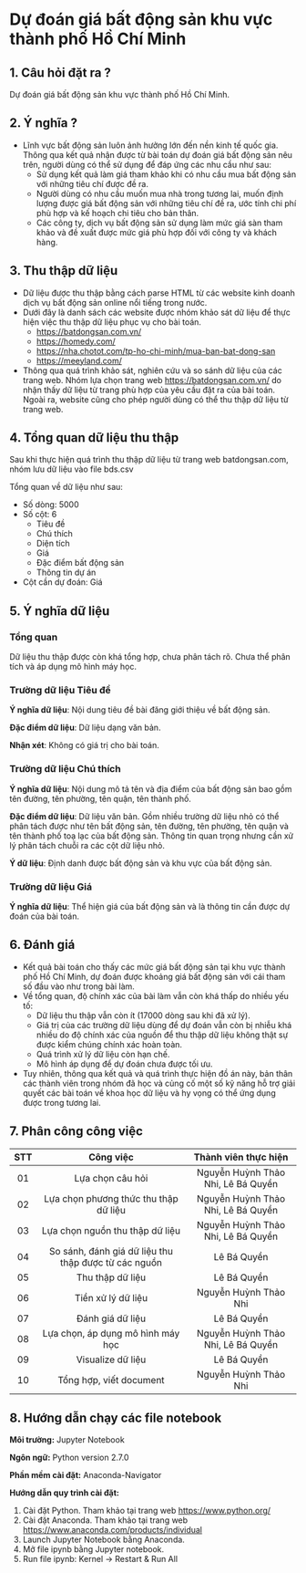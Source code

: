 # Dự đoán giá bất động sản khu vực thành phố Hồ Chí Minh

## 1. Câu hỏi đặt ra ?

Dự đoán giá bất động sản khu vực thành phố Hồ Chí Minh.

## 2. Ý nghĩa ?

- Lĩnh vực bất động sản luôn ảnh hưởng lớn đến nền kinh tế quốc gia. Thông qua kết quả nhận được từ bài toán dự đoán giá bất động sản nêu trên, người dùng có thể sử dụng để đáp ứng các nhu cầu như sau:
  - Sử dụng kết quả làm giá tham khảo khi có nhu cầu mua bất động sản với những tiêu chí được đề ra.
  - Người dùng có nhu cầu muốn mua nhà trong tương lai, muốn định lượng được giá bất động sản với những tiêu chí đề ra, ước tính chi phí phù hợp và kế hoạch chi tiêu cho bản thân.
  - Các công ty, dịch vụ bất động sản sử dụng làm mức giá sàn tham khảo và đề xuất được mức giá phù hợp đối với công ty và khách hàng.

## 3. Thu thập dữ liệu

- Dữ liệu được thu thập bằng cách parse HTML từ các website kinh doanh dịch vụ bất động sản online nổi tiếng trong nước.
- Dưới đây là danh sách các website được nhóm khảo sát dữ liệu để thực hiện việc thu thập dữ liệu phục vụ cho bài toán.
  - <https://batdongsan.com.vn/>
  - <https://homedy.com/>
  - <https://nha.chotot.com/tp-ho-chi-minh/mua-ban-bat-dong-san>
  - <https://meeyland.com/>
- Thông qua quá trình khảo sát, nghiên cứu và so sánh dữ liệu của các trang web. Nhóm lựa chọn trang web <https://batdongsan.com.vn/> do nhận thấy dữ liệu từ trang phù hợp của yêu cầu đặt ra của bài toán. Ngoài ra, website cũng cho phép người dùng có thể thu thập dữ liệu từ trang web.

## 4. Tổng quan dữ liệu thu thập

Sau khi thực hiện quá trình thu thập dữ liệu từ trang web batdongsan.com, nhóm lưu dữ liệu vào file bds.csv

Tổng quan về dữ liệu như sau:

- Số dòng: 5000
- Số cột: 6
  - Tiêu đề
  - Chú thích
  - Diện tích
  - Giá
  - Đặc điểm bất động sản
  - Thông tin dự án
- Cột cần dự đoán: Giá

## 5. Ý nghĩa dữ liệu

### Tổng quan

Dữ liệu thu thập được còn khá tổng hợp, chưa phân tách rõ. Chưa thể phân tích và áp dụng mô hình máy học.

### Trường dữ liệu Tiêu đề

**Ý nghĩa dữ liệu**: Nội dung tiêu đề bài đăng giới thiệu về bất động sản.

**Đặc điểm dữ liệu**: Dữ liệu dạng văn bản.

**Nhận xét**: Không có giá trị cho bài toán.

### Trường dữ liệu Chú thích

**Ý nghĩa dữ liệu**: Nội dung mô tả tên và địa điểm của bất động sản bao gồm tên đường, tên phường, tên quận, tên thành phố.

**Đặc điểm dữ liệu**: Dữ liệu văn bản. Gồm nhiều trường dữ liệu nhỏ có thể phân tách được như tên bất động sản, tên đường, tên phường, tên quận và tên thành phố toạ lạc của bất động sản. Thông tin quan trọng nhưng cần xử lý phân tách chuỗi ra các cột dữ liệu nhỏ.

**Ý dữ liệu**: Định danh được bất động sản và khu vực của bất động sản.

### Trường dữ liệu Giá

**Ý nghĩa dữ liệu**: Thể hiện giá của bất động sản và là thông tin cần được dự đoán của bài toán.

## 6. Đánh giá

- Kết quả bài toán cho thấy các mức giá bất động sản tại khu vực thành phố Hồ Chí Minh, dự đoán được khoảng giá bất động sản với cái tham số đầu vào như trong bài làm.
- Về tổng quan, độ chính xác của bài làm vẫn còn khá thấp do nhiều yếu tố:
  - Dữ liệu thu thập vẫn còn ít (17000 dòng sau khi đã xử lý).
  - Giá trị của các trường dữ liệu dùng để dự đoán vẫn còn bị nhiễu khá nhiều do độ chính xác của nguồn để thu thập dữ liệu không thật sự được kiểm chúng chính xác hoàn toàn.
  - Quá trình xử lý dữ liệu còn hạn chế.
  - Mô hình áp dụng để dự đoán chưa được tối ưu.
- Tuy nhiên, thông qua kết quả và quá trình thực hiện đồ án này, bản thân các thành viên trong nhóm đã học và củng cố một số kỹ năng hỗ trợ giải quyết các bài toán về khoa học dữ liệu và hy vọng có thể ứng dụng được trong tương lai.

## 7. Phân công công việc

|  STT  |                      Công việc                       |        Thành viên thực hiện        |
| :---: | :--------------------------------------------------: | :--------------------------------: |
|  01   |                   Lựa chọn câu hỏi                   | Nguyễn Huỳnh Thảo Nhi, Lê Bá Quyền |
|  02   |        Lựa chọn phương thức thu thập dữ liệu         | Nguyễn Huỳnh Thảo Nhi, Lê Bá Quyền |
|  03   |           Lựa chọn nguồn thu thập dữ liệu            | Nguyễn Huỳnh Thảo Nhi, Lê Bá Quyền |
|  04   | So sánh, đánh giá dữ liệu thu thập được từ các nguồn |            Lê Bá Quyền             |
|  05   |                   Thu thập dữ liệu                   |            Lê Bá Quyền             |
|  06   |                  Tiền xử lý dữ liệu                  |       Nguyễn Huỳnh Thảo Nhi        |
|  07   |                   Đánh giá dữ liệu                   |            Lê Bá Quyền             |
|  08   |          Lựa chọn, áp dụng mô hình máy học           | Nguyễn Huỳnh Thảo Nhi, Lê Bá Quyền |
|  09   |                  Visualize dữ liệu                   |            Lê Bá Quyền             |
|  10   |               Tổng hợp, viết document                |       Nguyễn Huỳnh Thảo Nhi        |

## 8. Hướng dẫn chạy các file notebook

**Môi trường:** Jupyter Notebook

**Ngôn ngữ:** Python version 2.7.0

**Phần mềm cài đặt:** Anaconda-Navigator

**Hướng dẫn quy trình cài đặt:**

1. Cài đặt Python. Tham khảo tại trang web <https://www.python.org/>
2. Cài đặt Anaconda. Tham khảo tại trang web <https://www.anaconda.com/products/individual>
3. Launch Jupyter Notebook bằng Anaconda.
4. Mở file ipynb bằng Jupyter notebook.
5. Run file ipynb: Kernel -> Restart & Run All
